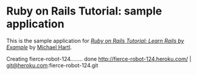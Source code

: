 # Ruby on Rails Tutorial: sample application

This is the sample application for
[*Ruby on Rails Tutorial: Learn Rails by Example*](http://railstutorial.org/)
by [Michael Hartl](http://michaelhartl.com/).

Creating fierce-robot-124........ done
http://fierce-robot-124.heroku.com/ | git@heroku.com:fierce-robot-124.git
